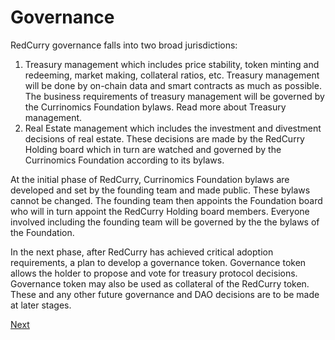 # Governance

RedCurry governance falls into two broad jurisdictions: 
1. Treasury management which includes price stability, token minting and redeeming, market making, collateral ratios, etc. Treasury management will be done by on-chain data and smart contracts as much as possible. The business requirements of treasury management will be governed by the Currinomics Foundation bylaws. Read more about Treasury management.
2. Real Estate management which includes the investment and divestment decisions of real estate. These decisions are made by the RedCurry Holding board which in turn are watched and governed by the Currinomics Foundation according to its bylaws.

At the initial phase of RedCurry, Currinomics Foundation bylaws are developed and set by the founding team and made public. These bylaws cannot be changed. The founding team then appoints the Foundation board who will in turn appoint the RedCurry Holding board members. Everyone involved including the founding team will be governed by the the bylaws of the Foundation. 

In the next phase, after RedCurry has achieved critical adoption requirements, a plan to develop a governance token. Governance token allows the holder to propose and vote for treasury protocol decisions. Governance token may also be used as collateral of the RedCurry token. These and any other future governance and DAO decisions are to be made at later stages. 

[Next](./liquidity.md)
